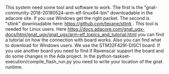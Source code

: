 This system need some tool and software to work.
The first is the "gnat-community-2018-20180524-arm-elf-linux64-bin" downloadable in the adacore site. If you use Windows get the right packet.
The second is "stlink" downloadable here: https://github.com/texane/stlink . This tool is needed for Linux users.
Here https://docs.adacore.com/gnat_ugx-docs/html/gnat_ugx/gnat_ugx/arm-elf_topics_and_tutorial.html you can find a tutorial on how the connection with board works. Also you can find what to download for Windows users.
We use the STM32F429I-DISC1 board. If you use another board you need to find if Ravenscar support the board and do some changes in the Ada project.
In the python-taskset-execution/compile_flash_run.py you need to write your location of the gnat runtime.
